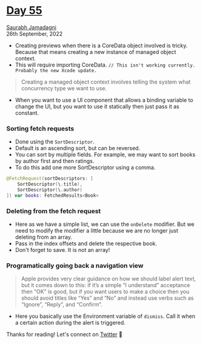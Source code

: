 # [Day 55](https://www.hackingwithswift.com/100/swiftui/55)

[Saurabh Jamadagni](https://github.com/SaurabhJamadagni)<br>
26th September, 2022

- Creating previews when there is a CoreData object involved is tricky. Because that means creating a new instance of managed object context.
- This will require importing CoreData. `// This isn't working currently. Probably the new Xcode update.`

> Creating a managed object context involves telling the system what concurrency type we want to use.

- When you want to use a UI component that allows a binding variable to change the UI, but you want to use it statically then just pass it as constant.

### Sorting fetch requests
- Done using the `SortDescriptor`.
- Default is an ascending sort, but can be reversed.
- You can sort by multiple fields. For example, we may want to sort books by author first and then ratings.
- To do this add one more SortDescriptor using a comma.

```swift
@FetchRequest(sortDescriptors: [
    SortDescriptor(\.title),
    SortDescriptor(\.author)
]) var books: FetchedResults<Book>
```

### Deleting from the fetch request
- Here as we have a simple list, we can use the `onDelete` modifier. But we need to modify the modifier a little because we are no longer just deleting from an array.
- Pass in the index offsets and delete the respective book.
- Don't forget to save. It is not an array!

### Programatically going back a navigation view

> Apple provides very clear guidance on how we should label alert text, but it comes down to this: if it’s a simple “I understand” acceptance then “OK” is good, but if you want users to make a choice then you should avoid titles like “Yes” and “No” and instead use verbs such as “Ignore”, “Reply”, and “Confirm”.

- Here you basically use the Environment variable of `dismiss`. Call it when a certain action during the alert is triggered.

Thanks for reading! Let's connect on [Twitter](https://twitter.com/Saura6hJ) 👋
